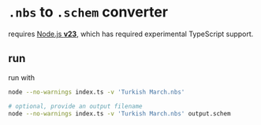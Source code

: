 # `.nbs` to `.schem` converter

requires [Node.js **v23**](https://nodejs.org/en/blog/release/), which has required experimental TypeScript support.

## run

run with

```sh
node --no-warnings index.ts -v 'Turkish March.nbs'
```

```sh
# optional, provide an output filename
node --no-warnings index.ts -v 'Turkish March.nbs' output.schem
```
